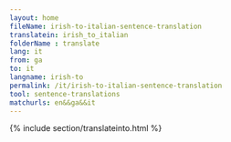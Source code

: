 ```yaml
---
layout: home
fileName: irish-to-italian-sentence-translation
translatein: irish_to_italian
folderName : translate
lang: it
from: ga
to: it
langname: irish-to
permalink: /it/irish-to-italian-sentence-translation
tool: sentence-translations
matchurls: en&&ga&&it
---
```

{% include section/translateinto.html %}
